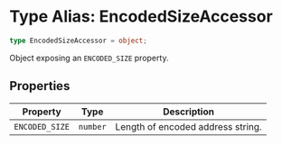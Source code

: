 # Type Alias: EncodedSizeAccessor

```ts
type EncodedSizeAccessor = object;
```

Object exposing an `ENCODED_SIZE` property.

## Properties

| Property | Type | Description |
| ------ | ------ | ------ |
| <a id="encoded_size"></a> `ENCODED_SIZE` | `number` | Length of encoded address string. |
